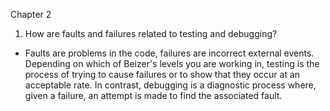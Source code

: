 Chapter 2
1.	How are faults and failures related to testing and debugging?

-	Faults are problems in the code, failures are incorrect external events. Depending on which of Beizer's levels you are working in, testing is the process of trying to cause failures or to show that they occur at an acceptable rate. In contrast, debugging is a diagnostic process where, given a failure, an attempt is made to find the associated fault.
